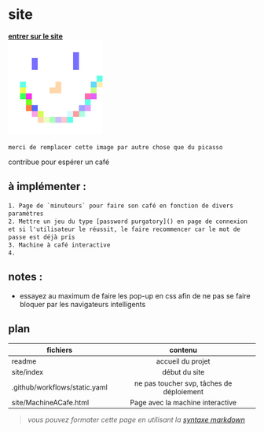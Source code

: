 # site  

**[entrer sur le site](site/index.html)**  
![image très intéressante et bien dessinée](site/ressources/favicon/android-icon-192x192.png "titre")  
```
merci de remplacer cette image par autre chose que du picasso
```
contribue pour espérer un café  

## à implémenter : 
	1. Page de `minuteurs` pour faire son café en fonction de divers paramètres  
	2. Mettre un jeu du type [password purgatory]() en page de connexion et si l'utilisateur le réussit, le faire recommencer car le mot de passe est déjà pris 
	3. Machine à café interactive
	4. 
  
## notes :
* essayez au maximum de faire les pop-up en css afin de ne pas se faire bloquer par les navigateurs intelligents

## plan  

| fichiers  | contenu |
| ------------- |:-------------:|
| readme     | accueil du projet     |
| site/index      | début du site     |
| .github/workflows/static.yaml      | ne pas toucher svp, tâches de déploiement     |
| site/MachineACafe.html | Page avec la machine interactive |


>_vous pouvez formater cette page en utilisant la [syntaxe markdown](https://markdownlivepreview.com/)_
